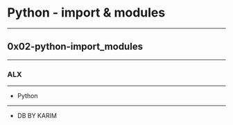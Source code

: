 # Python - import & modules
---
## 0x02-python-import_modules
---
### ALX
---
- Python
---
* DB BY KARIM
